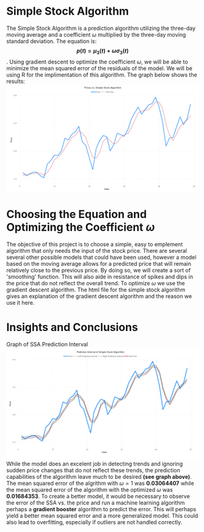 # Simple Stock Algorithm
The Simple Stock Algorithm is a prediction algorithm utilizing the three-day moving average and a coefficient $\omega$ multiplied by the three-day moving standard deviation. The equation is: **$$p(t) = \mu_{3}(t)+\omega\sigma_{3}(t)$$**. Using gradient descent to optimize the coefficient $\omega$, we will be able to minimize the mean squared error of the residuals of the model. We will be using R for the implimentation of this algorithm. The graph below shows the results:
![](AdditionalFiles/ssa_vs_price.png)

# Choosing the Equation and Optimizing the Coefficient $\omega$
The objective of this project is to choose a simple, easy to emplement algorithm that only needs the input of the stock price. There are several several other possible models that could have been used, however a model based on the moving average allows for a predicted price that will remain relatively close to the previous price. By doing so, we will create a sort of 'smoothing' function. This will also aide in resistance of spikes and dips in the price that do not reflect the overall trend.
To optimize $\omega$ we use the gradient descent algorithm. The html file for the simple stock algorithm gives an explanation of the gradient descent algorithm and the reason we use it here.

# Insights and Conclusions
Graph of SSA Prediction Interval
![](AdditionalFiles/ssa_prediction.png)
While the model does an excelent job in detecting trends and ignoring sudden price changes that do not reflect these trends, the prediction capabilities of the algorithm leave much to be desired **(see graph above)**. The mean squared error of the algrithm with $\omega = 1$ was **$0.03064407$** while the mean squared error of the algorithm with the optimized $\omega$ was **$0.01684353$**. To create a better model, it would be necessary to observe the error of the SSA vs. the price and run a machine learning algorithm perhaps a **gradient booster** algorithm to predict the error. This will perhaps yield a better mean squared error and a more generalized model. This could also lead to overfitting, especially if outliers are not handled correctly.</br>
